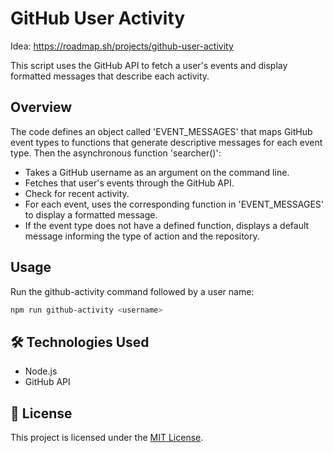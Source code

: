 # GitHub User Activity
Idea: https://roadmap.sh/projects/github-user-activity

This script uses the GitHub API to fetch a user's events and display formatted messages that describe each activity.

## Overview

The code defines an object called 'EVENT_MESSAGES' that maps GitHub event types to functions that generate descriptive messages for each event type. Then the asynchronous function 'searcher()':

- Takes a GitHub username as an argument on the command line.
- Fetches that user's events through the GitHub API.
- Check for recent activity.
- For each event, uses the corresponding function in 'EVENT_MESSAGES' to display a formatted message.
- If the event type does not have a defined function, displays a default message informing the type of action and the repository.

## Usage
Run the github-activity command followed by a user name:
```sh
npm run github-activity <username> 
```
## 🛠 Technologies Used

- Node.js
- GitHub API

## 📜 License

This project is licensed under the [MIT License](LICENSE).
